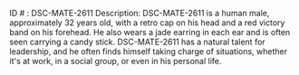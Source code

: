 ID # : DSC-MATE-2611
Description: DSC-MATE-2611 is a human male, approximately 32 years old, with a retro cap on his head and a red victory band on his forehead. He also wears a jade earring in each ear and is often seen carrying a candy stick. DSC-MATE-2611 has a natural talent for leadership, and he often finds himself taking charge of situations, whether it's at work, in a social group, or even in his personal life.